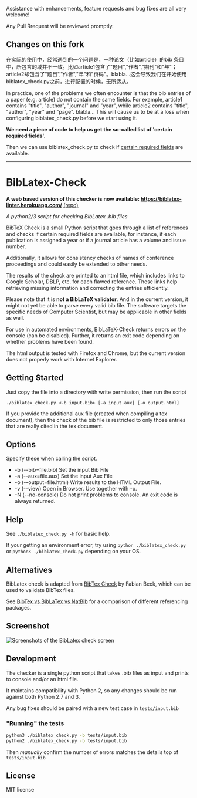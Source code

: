
Assistance with enhancements, feature requests and bug fixes are all very welcome!

Any Pull Rrequest will be reviewed promptly.

## Changes on this fork

在实际的使用中，经常遇到的一个问题是，一种论文（比如article）的bib 条目中，所包含的域并不一致。比如article1包含了"题目","作者","期刊"和"年"；article2却包含了"题目","作者","年"和"页码"。blabla...这会导致我们在开始使用biblatex_check.py之前，进行配置的时候，无所适从。

In practice, one of the problems we often encounter is that the bib entries of a paper (e.g. article) do not contain the same fields. For example, article1 contains "title", "author", "journal" and "year", while article2 contains "title", "author", "year" and "page". blabla...
This will cause us to be at a loss when configuring biblatex_check.py before we start using it.

**We need a piece of code to help us get the so-called list of 'certain required fields'.**

Then we can use biblatex_check.py to check if <u>certain required fields</u> are available.

---

BibLatex-Check
==============

**A web based version of this checker is now available: https://biblatex-linter.herokuapp.com/** [(repo)](https://github.com/Pezmc/BibLatex-Linter)

*A python2/3 script for checking BibLatex .bib files*

BibTeX Check is a small Python script that goes through a list of references and checks if certain required fields are available, for instance, if each publication is assigned a year or if a journal article has a volume and issue number.

Additionally, it allows for consistency checks of names of conference proceedings and could easily be extended to other needs.

The results of the check are printed to an html file, which includes links to Google Scholar, DBLP, etc. for each flawed reference. These links help retrieving missing information and correcting the entries efficiently.

Please note that it is **not a BibLaTeX validator**. And in the current version, it might not yet be able to parse every valid bib file. The software targets the specific needs of Computer Scientist, but may be applicable in other fields as well.

For use in automated environments, BibLaTeX-Check returns errors on the console (can be disabled).
Further, it returns an exit code depending on whether problems have been found.

The html output is tested with Firefox and Chrome, but the current version does not properly work with Internet Explorer.

## Getting Started

Just copy the file into a directory with write permission, then run the script

	./biblatex_check.py <-b input.bib> [-a input.aux] [-o output.html]

If you provide the additional aux file (created when compiling a tex document), then the check of the bib file is restricted to only those entries that are really cited in the tex document.

## Options

Specify these when calling the script.

- -b (--bib=file.bib) Set the input Bib File
- -a (--aux=file.aux) Set the input Aux File
- -o (--output=file.html) Write results to the HTML Output File.
- -v (--view) Open in Browser. Use together with -o.
- -N (--no-console) Do not print problems to console. An exit code is always returned.

## Help

See `./biblatex_check.py -h` for basic help.

If your getting an environment error, try using `python ./biblatex_check.py` or `python3 ./biblatex_check.py` depending on your OS.

## Alternatives

BibLatex check is adapted from [BibTex Check](https://code.google.com/p/bibtex-check/) by Fabian Beck, which can be used to validate BibTex files.

See [BibTex vs BibLaTex vs NatBib](http://tex.stackexchange.com/questions/25701/bibtex-vs-biber-and-biblatex-vs-natbib) for a comparison of different referencing packages.

## Screenshot

![Screenshots of the BibLatex check screen](/../screenshots/screenshots/checkscreen.png?raw=true "BibLatex Check")

## Development

The checker is a single python script that takes .bib files as input and prints to console and/or an html file.

It maintains compatibility with Python 2, so any changes should be run against both Python 2.7 and 3.

Any bug fixes should be paired with a new test case in `tests/input.bib`

### "Running" the tests

```bash
python3 ./biblatex_check.py -b tests/input.bib
python2 ./biblatex_check.py -b tests/input.bib
```

Then _manually_ confirm the number of errors matches the details top of `tests/input.bib`


## License

MIT license
